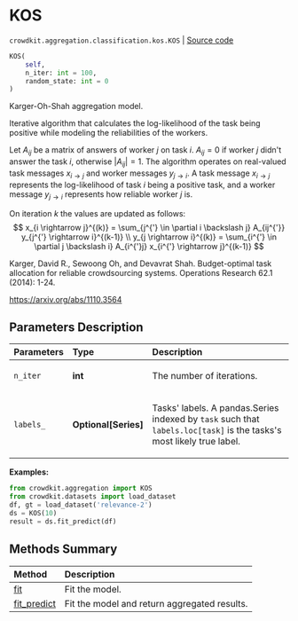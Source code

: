 # KOS
`crowdkit.aggregation.classification.kos.KOS` | [Source code](https://github.com/Toloka/crowd-kit/blob/v1.2.0/crowdkit/aggregation/classification/kos.py#L14)

```python
KOS(
    self,
    n_iter: int = 100,
    random_state: int = 0
)
```

Karger-Oh-Shah aggregation model.


Iterative algorithm that calculates the log-likelihood of the task being positive while modeling
the reliabilities of the workers.

Let $A_{ij}$ be a matrix of answers of worker $j$ on task $i$.
$A_{ij} = 0$ if worker $j$ didn't answer the task $i$, otherwise $|A_{ij}| = 1$.
The algorithm operates on real-valued task messages $x_{i \rightarrow j}$  and
worker messages $y_{j \rightarrow i}$. A task message $x_{i \rightarrow j}$ represents
the log-likelihood of task $i$ being a positive task, and a worker message $y_{j \rightarrow i}$ represents
how reliable worker $j$ is.

On iteration $k$ the values are updated as follows:
$$
x_{i \rightarrow j}^{(k)} = \sum_{j^{'} \in \partial i \backslash j} A_{ij^{'}} y_{j^{'} \rightarrow i}^{(k-1)} \\
y_{j \rightarrow i}^{(k)} = \sum_{i^{'} \in \partial j \backslash i} A_{i^{'}j} x_{i^{'} \rightarrow j}^{(k-1)}
$$

Karger, David R., Sewoong Oh, and Devavrat Shah. Budget-optimal task allocation for reliable crowdsourcing systems.
Operations Research 62.1 (2014): 1-24.

<https://arxiv.org/abs/1110.3564>

## Parameters Description

| Parameters | Type | Description |
| :----------| :----| :-----------|
`n_iter`|**int**|<p>The number of iterations.</p>
`labels_`|**Optional\[Series\]**|<p>Tasks&#x27; labels. A pandas.Series indexed by `task` such that `labels.loc[task]` is the tasks&#x27;s most likely true label.</p>

**Examples:**


```python
from crowdkit.aggregation import KOS
from crowdkit.datasets import load_dataset
df, gt = load_dataset('relevance-2')
ds = KOS(10)
result = ds.fit_predict(df)
```
## Methods Summary

| Method | Description |
| :------| :-----------|
[fit](crowdkit.aggregation.classification.kos.KOS.fit.md)| Fit the model.
[fit_predict](crowdkit.aggregation.classification.kos.KOS.fit_predict.md)| Fit the model and return aggregated results.
